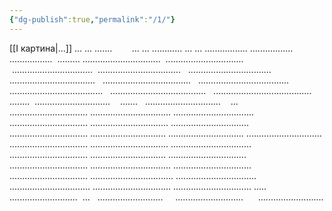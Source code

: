 ```yaml
---
{"dg-publish":true,"permalink":"/1/"}
---
```



[[I  картина\|...]]
... ...
.......        ... ...
............ ... ...
.................
.................
.................  .........
...............................
 ...............................
 ................................
 .................................
  .................................
  ..................................
  ...................................
  ....................................
  .....................................
  ......................................
  .......................................
  ........  ..............................
   .......   ..............................
   ...       ...............................
................................
................................
...............................
...............................
...............................
...............................
..............................
..............................
..............................
...............................
...............................
................................
...............................
..............................
...............................
...............................
................................
...............................
...............................
.................................
................................
................................
...............................
...............................
..... ...........................
 ...   ..........................
    ...........................
     ..........................